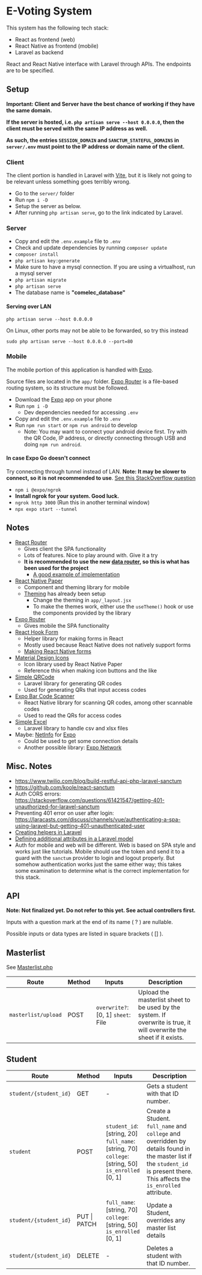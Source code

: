 # E-Voting System

This system has the following tech stack:

- React as frontend (web)
- React Native as frontend (mobile)
- Laravel as backend

React and React Native interface with Laravel through APIs. The endpoints are to be specified.

## Setup

**Important: Client and Server have the best chance of working if they have the same domain.**

**If the server is hosted, i.e. `php artisan serve --host 0.0.0.0`, then the client must be served with the same IP address as well.**

**As such, the entries `SESSION_DOMAIN` and `SANCTUM_STATEFUL_DOMAINS` in `server/.env` must point to the IP address or domain name of the client.**

### Client

The client portion is handled in Laravel with [Vite](https://vitejs.dev/guide/), but it is likely not going to be relevant unless something goes terribly wrong.

- Go to the `server/` folder
- Run `npm i -D`
- Setup the server as below.
- After running `php artisan serve`, go to the link indicated by Laravel.

### Server

- Copy and edit the `.env.example` file to `.env`
- Check and update dependencies by running `composer update`
- `composer install`
- `php artisan key:generate`
- Make sure to have a mysql connection. If you are using a virtualhost, run a mysql server
- `php artisan migrate`
- `php artisan serve`
- The database name is **"comelec\_database"**

#### Serving over LAN

`php artisan serve --host 0.0.0.0`

On Linux, other ports may not be able to be forwarded, so try this instead

`sudo php artisan serve --host 0.0.0.0 --port=80`

### Mobile

The mobile portion of this application is handled with [Expo](https://docs.expo.dev/).

Source files are located in the `app/` folder. [Expo Router](https://expo.github.io/router/docs/features/routing) is a file-based routing system, so its structure must be followed.

- Download the [Expo](https://play.google.com/store/apps/details?id=host.exp.exponent) app on your phone
- Run `npm i -D`
  - Dev dependencies needed for accessing `.env`
- Copy and edit the `.env.example` file to `.env`
- Run `npm run start` or `npm run android` to develop
  - Note: You may want to connect your android device first. Try with the QR Code, IP address, or directly connecting through USB and doing `npm run android`.

#### In case Expo Go doesn't connect

Try connecting through tunnel instead of LAN. **Note: It may be slower to connect, so it is not recommended to use**. [See this StackOverflow question](https://stackoverflow.com/questions/66766591/expo-error-starting-tunnel-failed-to-install-expo-ngrok2-4-3-globally)

- `npm i @expo/ngrok`
- **Install ngrok for your system. Good luck.**
- `ngrok http 3000` (Run this in another terminal window)
- `npx expo start --tunnel`

## Notes

- [React Router](https://reactrouter.com/en/main/start/tutorial)
  - Gives client the SPA functionality
  - Lots of features. Nice to play around with. Give it a try
  - **It is recommended to use the new [data router](https://reactrouter.com/en/main/routers/create-browser-router), so this is what has been used for the project**
    - [A good example of implementation](https://github.com/remix-run/react-router/blob/dev/examples/data-router/src/app.tsx)
- [React Native Paper](https://callstack.github.io/react-native-paper/)
  - Component and theming library for mobile
  - [Theming](https://callstack.github.io/react-native-paper/docs/guides/theming) has already been setup
    - Change the theming in `app/_layout.jsx`
    - To make the themes work, either use the `useTheme()` hook or use the components provided by the library
- [Expo Router](https://expo.github.io/router/docs)
  - Gives mobile the SPA functionality
- [React Hook Form](https://react-hook-form.com/get-started)
  - Helper library for making forms in React
  - Mostly used because React Native does not natively support forms
  - [Making React Native forms](https://react-hook-form.com/get-started#ReactNative)
- [Material Design Icons](https://materialdesignicons.com)
  - Icon library used by React Native Paper
  - Reference this when making icon buttons and the like
- [Simple QRCode](https://www.simplesoftware.io/#/docs/simple-qrcode)
  - Laravel library for generating QR codes
  - Used for generating QRs that input access codes
- [Expo Bar Code Scanner](https://docs.expo.dev/versions/latest/sdk/bar-code-scanner/)
  - React Native library for scanning QR codes, among other scannable codes
  - Used to read the QRs for access codes
- [Simple Excel](https://github.com/spatie/simple-excel)
  - Laravel library to handle csv and xlsx files
- Maybe: [NetInfo](https://github.com/react-native-netinfo/react-native-netinfo) for [Expo](https://docs.expo.dev/versions/latest/sdk/netinfo/)
  - Could be used to get some connection details
  - Another possible library: [Expo Network](https://docs.expo.dev/versions/latest/sdk/network/#networkgetmacaddressasyncinterfacename)

## Misc. Notes

- <https://www.twilio.com/blog/build-restful-api-php-laravel-sanctum>
- <https://github.com/koole/react-sanctum>
- Auth CORS errors: <https://stackoverflow.com/questions/61421547/getting-401-unauthorized-for-laravel-sanctum>
- Preventing 401 error on user after login: <https://laracasts.com/discuss/channels/vue/authenticating-a-spa-using-laravel-but-getting-401-unauthenticated-user>
- [Creating helpers in Laravel](https://stackoverflow.com/questions/28290332/how-to-create-custom-helper-functions-in-laravel)
- [Defining additional attributes in a Laravel model](https://stackoverflow.com/questions/50978034/additional-attributes-in-laravel-all-request)
- Auth for mobile and web will be different. Web is based on SPA style and works just like tutorials. Mobile should use the token and send it to a guard with the `sanctum` provider to login and logout properly. But somehow authentication works just the same either way; this takes some examination to determine what is the correct implementation for this stack.

## API

**Note: Not finalized yet. Do not refer to this yet. See actual controllers first.**

Inputs with a question mark at the end of its name ( ? ) are nullable.

Possible inputs or data types are listed in square brackets ( [] ).

## Masterlist

See [Masterlist.php](server/app/Helpers/Masterlist.php)

| Route               | Method | Inputs                             | Description                                                                                                           |
| ------------------- | ------ | ---------------------------------- | --------------------------------------------------------------------------------------------------------------------- |
| `masterlist/upload` | POST   | `overwrite?`: [0, 1] `sheet`: File | Upload the masterlist sheet to be used by the system. If overwrite is true, it will overwrite the sheet if it exists. |

## Student

| Route     | Method | Inputs                                                                                                        | Description      |
| --------- | ------ | ------------------------------------------------------------------------------------------------------------- | ---------------- |
| `student/{student_id}` | GET | - | Gets a student with that ID number.
| `student` | POST   | `student_id`: [string, 20]<br> `full_name`: [string, 70]<br> `college`: [string, 50]<br> `is_enrolled` [0, 1] | Create a Student. `full_name` and `college` and overridden by details found in the master list if the `student_id` is present there. This affects the `is_enrolled` attribute. |
| `student/{student_id}` | PUT \| PATCH | `full_name`: [string, 70]<br> `college`: [string, 50]<br> `is_enrolled` [0, 1] | Update a Student, overrides any master list details
| `student/{student_id}` | DELETE | - | Deletes a student with that ID number.

